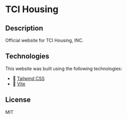 # TCI Housing

## Description

Official website for TCI Housing, INC.

## Technologies

This website was built using the following technologies:

- 🔗 [Tailwind CSS](https://tailwindcss.com/)
- 🔗 [Vite](https://vitejs.dev/guide/)

## License

MIT

